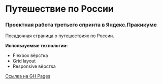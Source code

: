 # Путешествие по России

### Проектная работа третьего спринта в Яндекс.Пракикуме

Посадочная страница о путешествиях по России.

**Используемые технологии:**
  - Flexbox вёрстка
  - Grid layout
  - Responsive вёрстка

[Ссылка на GH Pages](https://badstandup.github.io/russian-travel/index.html)
